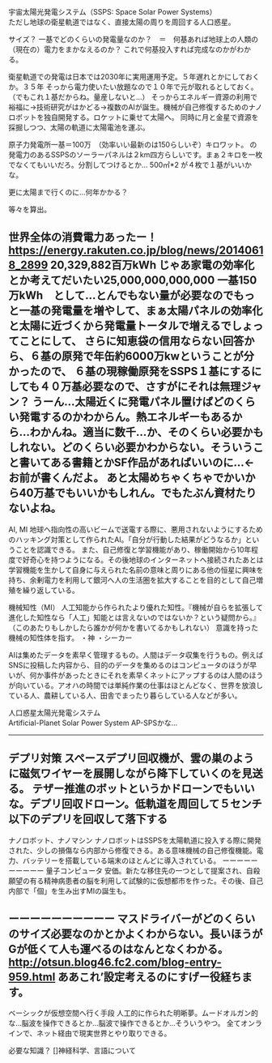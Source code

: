 宇宙太陽光発電システム（SSPS: Space Solar Power Systems）     
ただし地球の衛星軌道ではなく、直接太陽の周りを周回する人口惑星。

サイズ？
一基でどのくらいの発電量なのか？　＝　何基あれば地球上の人類の（現在の）電力をまかなえるのか？
     これで何基投入すれば完成なのかがわかる。

衛星軌道での発電は日本では2030年に実用運用予定。５年遅れとかにしておくか。３５年
そっから電力使いたい放題なので１０年で元が取れるとしておく。（でもこれ１基だからね。量産しないと…）
そっからエネルギー資源の利用で裕福に→技術研究がはかどる→複数のAIが誕生。機械が自己修復するためのナノロボットを独自開発する。ロケットに乗せて太陽へ。
同時に月と金星で資源を採掘しつつ、太陽の軌道に太陽電池を運ぶ。     

原子力発電所一基＝100万　（効率いい最新のは150らしいぞ）キロワット。     の発電力のあるSSPSのソーラーパネルは２km四方らしいです。まぁ２キロを一枚でなくてもいいだろ。分割してつけるとか…
     500㎡*2 が４枚で１基がいいかな。

更に太陽まで行くのに…何年かかる？

等々を算出。

世界全体の消費電力あったー！
     https://energy.rakuten.co.jp/blog/news/20140618_2899
20,329,882百万kWh
じゃあ家電の効率化とか考えてだいたい25,000,000,000,000
一基150万kWh　として…とんでもない量が必要なのでもっと一基の発電量を増やして、まぁ太陽パネルの効率化と太陽に近づくから発電量トータルで増えるでしょってことにして、
     さらに知恵袋の信用ならない回答から、６基の原発で年缶約6000万kwということが分かったので、
６基の現稼働原発をSSPS１基にするにしても４０万基必要なので、さすがにそれは無理ジャン？
うーん…太陽近くに発電パネル置けばどのくらい発電するのかわからん。熱エネルギーもあるから…わかんね。適当に数千…か、そのくらい必要かもしれない。どのくらい必要かわからない。そういうこと書いてある書籍とかSF作品があればいいのに…←お前が書くんだよ。
あと太陽めちゃくちゃでかいから40万基でもいいかもしれん。でもたぶん資材たりないよね。
------------------------------------------------------------------------------------

AI, MI
地球へ指向性の高いビームで送電する際に、悪用されないようにするためのハッキング対策として作られたAI。「自分が行動した結果がどうなるか」ということを認識できる。
また、自己修復と学習機能があり、稼働開始から10年程度で好奇心を持つようになる。その後地球のインターネットへ接続されたあとは学習機能を生かして自身に与えられた名前の意味と周りにある他の恒星に興味を持ち、余剰電力を利用して銀河へ人の生活圏を拡大することを目的として自己増殖を繰り返している。

機械知性（MI）
人工知能から作られたより優れた知性。『機械が自らを拡張して進化した知性なら「人工」知能とは言えないのではないか？という疑問から。』（このあたりもしかしたら誰かが何かを書いてるかもしれない）
意識を持った機械の知性体を指す。
・神
・シーカー

AIは集めたデータを素早く管理するもの。人間はデータ収集を行うもの。例えばSNSに投稿した内容から、目的のデータを集めるのはコンピュータのほうが早いが、何か事件があったときにそれを素早くネットにアップするのは人間のほうが向いている。アオハの時間では単純作業の仕事はほとんどなく、世界を放浪している人、農耕している人、田舎でまったり暮らしている人などが多い。

人口惑星太陽光発電システム          
Artificial-Planet Solar Power System AP-SPSかな...

------------------------------------------------------------------------------------
デプリ対策
スペースデプリ回収機が、雲の巣のように磁気ワイヤーを展開しながら降下していくのを見送る。
テザー推進のボットというかドローンでもいいな。デプリ回収ドローン。低軌道を周回して５センチ以下のデプリを回収して落下する
-----------------------
ナノロボット、ナノマシン
ナノロボットはSSPSを太陽軌道に投入する際に開発された、少しの損傷なら内部から修復できる。ある意味機械の自己修復機能。電力、バッテリーを搭載している端末のほとんどに導入されている。
ーーーーーーーーーー
量子コンピュータ
     安価。新たな移住先の一つとして提案され、自殺願望の有る精神病患者の脳を利用して試験的に仮想都市を作った。その後、自己内部で「個」を生み出すMIの誕生も。


ーーーーーーーーーー
マスドライバーがどのくらいのサイズ必要なのかとかよくわからない。長いほうがGが低くて人も運べるのはなんとなくわかる。     
http://otsun.blog46.fc2.com/blog-entry-959.html
ああこれ’設定考えるのにすげー役経ちます。
---------------------
ベーシックが仮想空間へ行く手段
     人工的に作られた明晰夢。ムードオルガン的な…脳波を操作できるとか…脳波で操作できるとか…そういうやつ。
全てオンラインで、ネット経由で現実世界とやり取りできる。


必要な知識？
[]神経科学、言語について